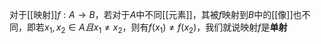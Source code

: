 对于[[映射]]$f:A\to B$，若对于$A$中不同[[元素]]，其被$f$映射到$B$中的[[像]]也不同，即若$x_1,x_2\in A且x_1 \ne x_2$，则有$f(x_1)\ne f(x_2)$，我们就说映射$f$是**单射**